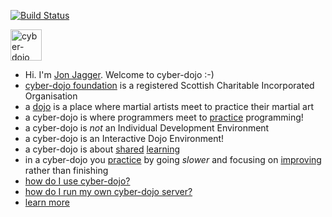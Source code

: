 [![Build Status](https://travis-ci.org/meekrosoft/cyberdojo.svg?branch=master)](https://travis-ci.org/meekrosoft/cyberdojo)

<img src="https://raw.githubusercontent.com/JonJagger/cyberdojo/master/public/images/home_page_logo.png" alt="cyber-dojo yin/yang logo" width="50px" height="50px"/>

  * Hi. I'm [Jon Jagger](http://jonjagger.blogspot.co.uk/). Welcome to cyber-dojo :-)
  * [cyber-dojo foundation](http://blog.cyber-dojo.org/2015/08/cyber-dojo-foundation.html) is a registered Scottish Charitable Incorporated Organisation
  * a [dojo](http://en.wikipedia.org/wiki/Dojo) is a place where martial artists meet to practice their martial art
  * a cyber-dojo is where programmers meet to [practice](http://jonjagger.blogspot.co.uk/2013/10/practice.html) programming!
  * a cyber-dojo is <em>not</em> an Individual Development Environment
  * a cyber-dojo is an Interactive Dojo Environment!
  * a cyber-dojo is about [shared](http://jonjagger.blogspot.co.uk/2013/10/teams.html) [learning](http://jonjagger.blogspot.co.uk/2013/10/learning.html)
  * in a cyber-dojo you [practice](http://jonjagger.blogspot.co.uk/2013/10/practice.html) by going <em>slower</em> and focusing on [improving](http://jonjagger.blogspot.co.uk/2014/02/improving.html) rather than finishing
  * [how do I use cyber-dojo?](http://blog.cyber-dojo.org/2014/08/getting-started.html)
  * [how do I run my own cyber-dojo server?](http://blog.cyber-dojo.org/2016/03/running-your-own-cyber-dojo-server.html)
  * [learn more](http://blog.cyber-dojo.org/p/learn-more.html)
